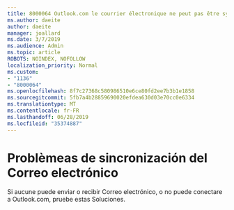 ```yaml
---
title: 8000064 Outlook.com le courrier électronique ne peut pas être synchronisé-espagnol
ms.author: daeite
author: daeite
manager: joallard
ms.date: 3/7/2019
ms.audience: Admin
ms.topic: article
ROBOTS: NOINDEX, NOFOLLOW
localization_priority: Normal
ms.custom:
- "1136"
- "8000064"
ms.openlocfilehash: 8f7c27368c580986510e6ce80fd2ee7b3b1e1858
ms.sourcegitcommit: 5fb7a4b28859690020efdea630d03e70cc0e6334
ms.translationtype: MT
ms.contentlocale: fr-FR
ms.lasthandoff: 06/28/2019
ms.locfileid: "35374887"
---
```

# <a name="problemas-de-sincronizacin-del-correo-electrnico"></a>Problèmeas de sincronización del Correo electrónico

Si aucune puede enviar o recibir Correo electrónico, o no puede conectare a Outlook.com, pruebe [](https://support.office.com/es-es/article/solución-de-problemas-de-sincronización-del-correo-electrónico-de-outlook-com-d39e3341-8d79-4bf1-b3c7-ded602233642?ui=es-ES&rs=es-ES&ad=ES)estas Soluciones.